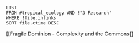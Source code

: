
```dataview
LIST
FROM #tropical_ecology AND !"3 Research"
WHERE !file.inlinks
SORT file.ctime DESC
```




[[Fragile Dominion - Complexity and the Commons]]